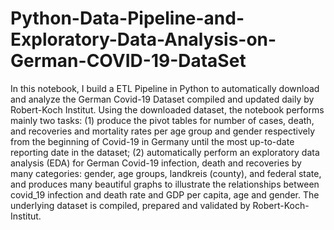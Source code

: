 # Python-Data-Pipeline-and-Exploratory-Data-Analysis-on-German-COVID-19-DataSet
 In this notebook, I build a ETL Pipeline in Python to automatically download and analyze the German Covid-19 Dataset compiled and updated daily by Robert-Koch Institut. Using the downloaded dataset, the notebook performs mainly two tasks: (1) produce the pivot tables for number of cases, death, and recoveries and mortality rates per age group and gender respectively from the beginning of Covid-19 in Germany until the most up-to-date reporting date in the dataset; (2) automatically perform an exploratory data analysis (EDA)  for German Covid-19 infection, death and recoveries by many categories: gender, age groups, landkreis (county), and federal state, and produces many beautiful graphs to illustrate the relationships between covid_19 infection and death rate and GDP per capita, age and gender. The underlying dataset is compiled, prepared and validated by Robert-Koch-Institut. 
